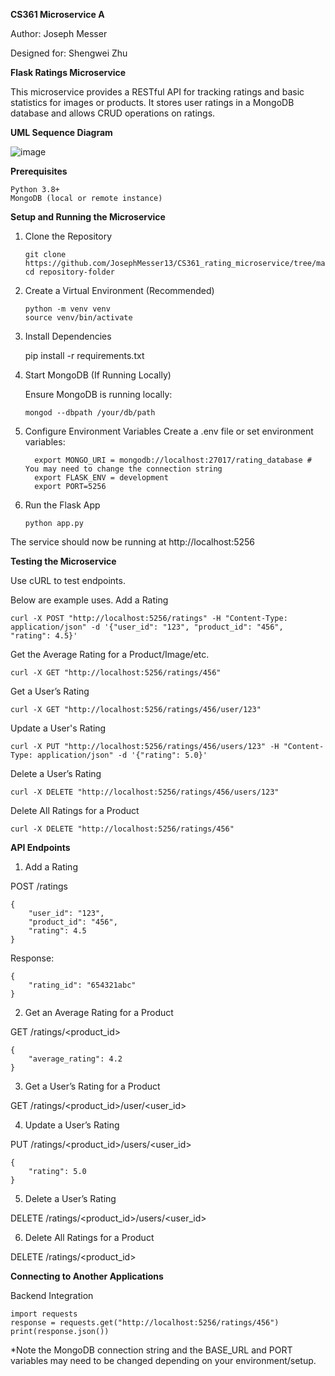**CS361 Microservice A**

Author: Joseph Messer

Designed for: Shengwei Zhu


**Flask Ratings Microservice**

This microservice provides a RESTful API for tracking ratings and basic statistics for images or products.
It stores user ratings in a MongoDB database and allows CRUD operations on ratings.

**UML Sequence Diagram**

![image](https://github.com/user-attachments/assets/c1090d95-094c-45a7-963f-98446c57f027)


**Prerequisites**

    Python 3.8+
    MongoDB (local or remote instance)

**Setup and Running the Microservice**

1.  Clone the Repository

        git clone https://github.com/JosephMesser13/CS361_rating_microservice/tree/main
        cd repository-folder

2.  Create a Virtual Environment (Recommended)

        python -m venv venv
        source venv/bin/activate

3.  Install Dependencies

    pip install -r requirements.txt

4.  Start MongoDB (If Running Locally)

    Ensure MongoDB is running locally:

        mongod --dbpath /your/db/path

5.  Configure Environment Variables
    Create a .env file or set environment variables:

          export MONGO_URI = mongodb://localhost:27017/rating_database # You may need to change the connection string
          export FLASK_ENV = development
          export PORT=5256

6.  Run the Flask App

        python app.py

The service should now be running at http://localhost:5256

**Testing the Microservice**

Use cURL to test endpoints.

Below are example uses.
Add a Rating

    curl -X POST "http://localhost:5256/ratings" -H "Content-Type: application/json" -d '{"user_id": "123", "product_id": "456", "rating": 4.5}'

Get the Average Rating for a Product/Image/etc.

    curl -X GET "http://localhost:5256/ratings/456"

Get a User’s Rating

    curl -X GET "http://localhost:5256/ratings/456/user/123"

Update a User's Rating

    curl -X PUT "http://localhost:5256/ratings/456/users/123" -H "Content-Type: application/json" -d '{"rating": 5.0}'

Delete a User’s Rating

    curl -X DELETE "http://localhost:5256/ratings/456/users/123"

Delete All Ratings for a Product

    curl -X DELETE "http://localhost:5256/ratings/456"

**API Endpoints**

1. Add a Rating

POST /ratings

    {
        "user_id": "123",
        "product_id": "456",
        "rating": 4.5
    }

Response:

    {
        "rating_id": "654321abc"
    }

2. Get an Average Rating for a Product

GET /ratings/<product_id>

    {
        "average_rating": 4.2
    }

3. Get a User’s Rating for a Product

GET /ratings/<product_id>/user/<user_id>

4. Update a User’s Rating

PUT /ratings/<product_id>/users/<user_id>

    {
        "rating": 5.0
    }

5. Delete a User’s Rating

DELETE /ratings/<product_id>/users/<user_id>

6. Delete All Ratings for a Product

DELETE /ratings/<product_id>

**Connecting to Another Applications**

Backend Integration

    import requests
    response = requests.get("http://localhost:5256/ratings/456")
    print(response.json())

\*Note the MongoDB connection string and the BASE_URL and PORT variables may need to be changed depending on your environment/setup.
